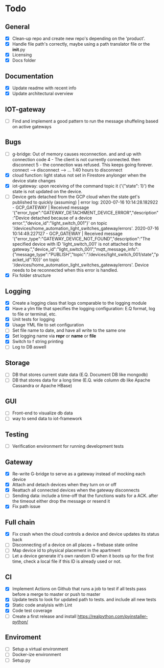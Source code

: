# Todo

## General
- [x] Clean-up repo and create new repo's depending on the 'product'.
- [x] Handle file path's correctly, maybe using a path translator file or the __init__.py
- [x] Licensing
- [x] Docs folder

## Documentation
- [x] Update readme with recent info
- [x] Update architectural overview

## IOT-gateway
- [ ] Find and implement a good pattern to run the message shuffeling based on active gateways

## Bugs
- [ ] g-bridge: Out of memory causes reconnection. and and up with connection code 4 - The client is not currently 
connected. then disconnect 5 - the connection was refused. This keeps going forever. connect --> disconnect --> ... 
1:40 hours to disconnect
- [x] cloud function: light status not set in Firestore anylonger when the device state changes
- [x] iot-gateway: upon receiving of the command topic it ('{"state": 1}') the state is not updated on the device.
- [ ] Device gets detached from the GCP cloud when the state get's published to quickly (assuming) | error log: 
2020-07-16 10:14:28.182922 - GCP_GATEWAY | Received message '{"error_type":"GATEWAY_DETACHMENT_DEVICE_ERROR","description":"Device detached because of a device error.","device_id":"light_switch_001"}' on topic '/devices/home_automation_light_switches_gateway/errors'.
2020-07-16 10:14:49.227127 - GCP_GATEWAY | Received message '{"error_type":"GATEWAY_DEVICE_NOT_FOUND","description":"The specified device with ID 'light_switch_001' is not attached to the gateway.","device_id":"light_switch_001","mqtt_message_info":{"message_type":"PUBLISH","topic":"/devices/light_switch_001/state","packet_id":10}}' on topic '/devices/home_automation_light_switches_gateway/errors'.
Device needs to be reconnected when this error is handled. 
- [x] Fix folder structure

## Logging
- [x] Create a logging class that logs comparable to the logging module
- [x] Have a ylm file that specifies the logging configuration: E.Q format, log to file or terminal, etc. 
- [x] Unit tests for logging
- [x] Usage YML file to set configuration
- [ ] Set file name to date, and have all write to the same one
- [x] Set logging name via __repr__ or __name__ or __file__
- [x] Switch to f string printing
- [ ] Log to DB aswell

## Storage
- [ ] DB that stores current state data (E.Q. Document DB like mongodb)
- [ ] DB that stores data for a long time (E.Q. wide column db like Apache Cassandra or Apache HBase)

## GUI
- [ ] Front-end to visualize db data
- [ ] way to send data to iot-framework

## Testing
- [ ] Verification environment for running development tests

## Gateway
- [x] Re-write G-bridge to serve as a gateway instead of mocking each device
- [x] Attach and detach devices when they turn on or off
- [x] Reattach all connected devices when the gateway disconnects
- [ ] Sending data: include a time-off that the functions waits for a ACK. after the timeout either drop the message or resend it  
- [x] Fix path issue

## Full chain
- [x] Fix crash when the cloud controls a device and device updates its status back
- [ ] Disconnecting of a device on all places + firebase state online
- [ ] Map device id to physical placement in the apartment 
- [ ] Let a device generate it's own random ID when it boots up for the first time, check a local file if this ID is already used or not.

## CI
- [x] Implement Actions on Github that runs a job to test if all tests pass before a merge to master or push to master
- [x] Update tests to look for updated path to tests. and include all new tests
- [x] Static code analyisis with Lint
- [x] Code test coverage
- [ ] Create a first release and install https://realpython.com/pyinstaller-python/

## Enviroment
- [ ] Setup a virtual environment
- [ ] Docker-ize environment
- [ ] Setup.py
